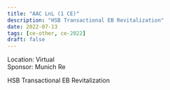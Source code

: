 ```yaml
---
title: "AAC LnL (1 CE)"
description: "HSB Transactional EB Revitalization"
date: 2022-07-13
tags: [ce-other, ce-2022]
draft: false
---
```


Location: Virtual  
Sponsor: Munich Re

HSB Transactional EB Revitalization